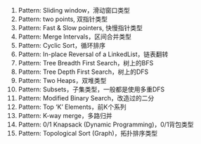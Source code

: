 1. Pattern: Sliding window，滑动窗口类型
2. Pattern: two points, 双指针类型
3. Pattern: Fast & Slow pointers, 快慢指针类型
4. Pattern: Merge Intervals，区间合并类型
5. Pattern: Cyclic Sort，循环排序
6. Pattern: In-place Reversal of a LinkedList，链表翻转
7. Pattern: Tree Breadth First Search，树上的BFS
8. Pattern: Tree Depth First Search，树上的DFS
9. Pattern: Two Heaps，双堆类型
10. Pattern: Subsets，子集类型，一般都是使用多重DFS
11. Pattern: Modified Binary Search，改造过的二分
12. Pattern: Top ‘K’ Elements，前K个系列
13. Pattern: K-way merge，多路归并
14. Pattern: 0/1 Knapsack (Dynamic Programming)，0/1背包类型
15. Pattern: Topological Sort (Graph)，拓扑排序类型